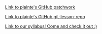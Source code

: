 [Link to plainte's GitHub patchwork](https://github.com/plainte/patchwork "plainte's patchwork")

[Link to plainte's GitHub git-lesson-repo](https://github.com/plainte/git-lesson-repository "plainte's git-lesson-repo")

[Link to our syllabus! Come and check it out :)](https://github.com/green-fox-academy/coders-syllabus "coders-syllabus")